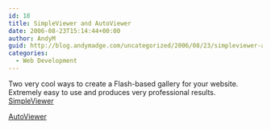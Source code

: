 ```yaml
---
id: 18
title: SimpleViewer and AutoViewer
date: 2006-08-23T15:14:44+00:00
author: AndyM
guid: http://blog.andymadge.com/uncategorized/2006/08/23/simpleviewer-and-autoviewer/
categories:
  - Web Development
---
```

Two very cool ways to create a Flash-based gallery for your website. Extremely easy to use and produces very professional results.  
[SimpleViewer  
](http://www.airtightinteractive.com/simpleviewer/) 

[AutoViewer](http://www.airtightinteractive.com/projects/autoviewer/)